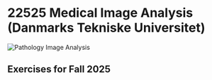 # 22525 Medical Image Analysis (Danmarks Tekniske Universitet)
![Pathology Image Analysis](https://developer-blogs.nvidia.com/wp-content/uploads/2024/10/3D-Medical-AI-2048x1152.jpg)

## Exercises for Fall 2025
